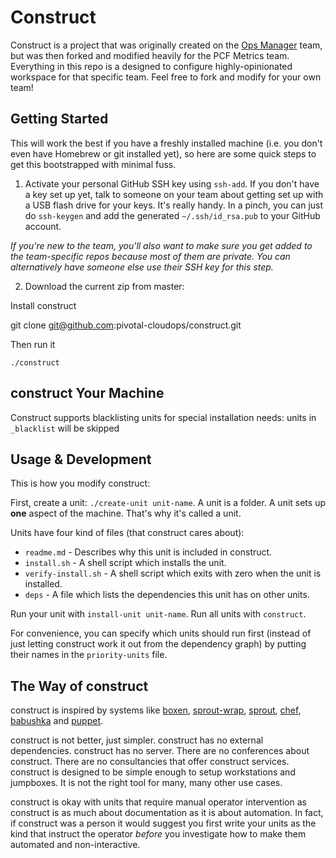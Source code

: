 # Construct

Construct is a project that was originally created on the [Ops Manager](https://github.com/pivotal-cf-experimental/construct) team,
but was then forked and modified heavily for the PCF Metrics team. Everything in this repo is a
designed to configure highly-opinionated workspace for that specific team. Feel free to fork and
modify for your own team!

## Getting Started

This will work the best if you have a freshly installed machine (i.e. you don't even have Homebrew or git installed yet),
so here are some quick steps to get this bootstrapped with minimal fuss.

1. Activate your personal GitHub SSH key using `ssh-add`. If you don't have a key set up yet,
talk to someone on your team about getting set up with a USB flash drive for your keys.
It's really handy. In a pinch, you can just do `ssh-keygen` and add the generated `~/.ssh/id_rsa.pub`
to your GitHub account.

*If you're new to the team, you'll also want to make sure you get added to the team-specific repos because most of them are private. You can alternatively have someone else use their SSH key for this step.*

2. Download the current zip from master:


Install construct

  git clone git@github.com:pivotal-cloudops/construct.git

Then run it

    ./construct

## construct Your Machine


Construct supports blacklisting units for special installation needs: units in `_blacklist` will be skipped

## Usage & Development

This is how you modify construct:

First, create a unit: `./create-unit unit-name`. A unit is a folder. A unit
sets up **one** aspect of the machine. That's why it's called a unit.

Units have four kind of files (that construct cares about):

* `readme.md` - Describes why this unit is included in construct.
* `install.sh` - A shell script which installs the unit.
* `verify-install.sh` - A shell script which exits with zero when the unit is installed.
* `deps` - A file which lists the dependencies this unit has on other units.

Run your unit with `install-unit unit-name`. Run all units with `construct`.

For convenience, you can specify which units should run first (instead of
just letting construct work it out from the dependency graph) by putting their
names in the `priority-units` file.

## The Way of construct

construct is inspired by systems like [boxen], [sprout-wrap], [sprout], [chef],
[babushka] and [puppet].

construct is not better, just simpler. construct has no external dependencies. construct
has no server. There are no conferences about construct. There are no consultancies
that offer construct services. construct is designed to be simple enough to setup workstations and jumpboxes. It is not the right tool for many, many other use cases.

construct is okay with units that require manual operator intervention as construct is
as much about documentation as it is about automation. In fact, if construct was a
person it would suggest you first write your units as the kind that instruct the
operator _before_ you investigate how to make them automated and non-interactive.

[boxen]: http://boxen.github.com
[sprout-wrap]: https://github.com/pivotal-sprout/sprout-wrap
[sprout]: https://github.com/pivotal-sprout/sprout
[babushka]: http://babushka.me
[chef]: http://www.opscode.com/chef
[puppet]: http://puppetlabs.com
